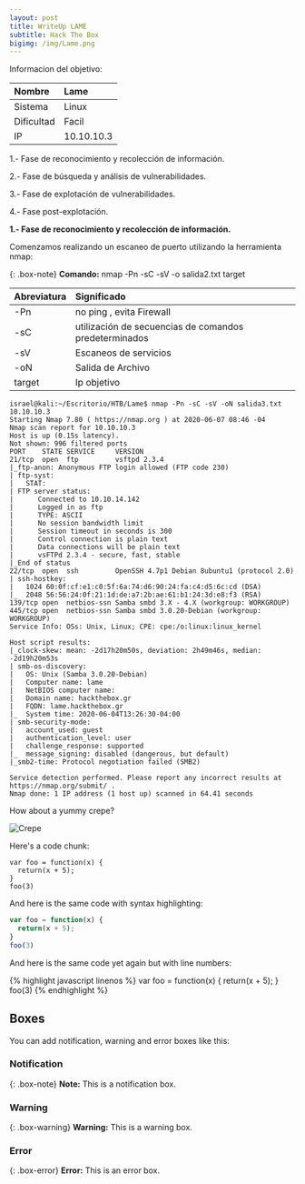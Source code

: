 ```yaml
---
layout: post
title: WriteUp LAME
subtitle: Hack The Box
bigimg: /img/Lame.png
---
```



Informacion del objetivo:


| Nombre | Lame |
| :------ |:--- |
| Sistema | Linux |
| Dificultad | Facil |
| IP | 10.10.10.3 |



1.- Fase de reconocimiento y recolección de información.

2.- Fase de búsqueda y análisis de vulnerabilidades.

3.- Fase de explotación de vulnerabilidades.

4.- Fase post-explotación.


**1.- Fase de reconocimiento y recolección de información.**


Comenzamos realizando un escaneo de puerto utilizando la herramienta nmap:

{: .box-note}
**Comando:** nmap -Pn -sC -sV -o salida2.txt target

| Abreviatura | Significado |  
| :------ |:--- |
| -Pn | no ping , evita Firewall |
| -sC | utilización de secuencias de comandos predeterminados |
| -sV | Escaneos de servicios |
| -oN | Salida de Archivo |
| target | Ip objetivo |


~~~
israel@kali:~/Escritorio/HTB/Lame$ nmap -Pn -sC -sV -oN salida3.txt 10.10.10.3
Starting Nmap 7.80 ( https://nmap.org ) at 2020-06-07 08:46 -04
Nmap scan report for 10.10.10.3
Host is up (0.15s latency).
Not shown: 996 filtered ports
PORT    STATE SERVICE     VERSION
21/tcp  open  ftp         vsftpd 2.3.4
|_ftp-anon: Anonymous FTP login allowed (FTP code 230)
| ftp-syst: 
|   STAT: 
| FTP server status:
|      Connected to 10.10.14.142
|      Logged in as ftp
|      TYPE: ASCII
|      No session bandwidth limit
|      Session timeout in seconds is 300
|      Control connection is plain text
|      Data connections will be plain text
|      vsFTPd 2.3.4 - secure, fast, stable
|_End of status
22/tcp  open  ssh         OpenSSH 4.7p1 Debian 8ubuntu1 (protocol 2.0)
| ssh-hostkey: 
|   1024 60:0f:cf:e1:c0:5f:6a:74:d6:90:24:fa:c4:d5:6c:cd (DSA)
|_  2048 56:56:24:0f:21:1d:de:a7:2b:ae:61:b1:24:3d:e8:f3 (RSA)
139/tcp open  netbios-ssn Samba smbd 3.X - 4.X (workgroup: WORKGROUP)
445/tcp open  netbios-ssn Samba smbd 3.0.20-Debian (workgroup: WORKGROUP)
Service Info: OSs: Unix, Linux; CPE: cpe:/o:linux:linux_kernel

Host script results:
|_clock-skew: mean: -2d17h20m50s, deviation: 2h49m46s, median: -2d19h20m53s
| smb-os-discovery: 
|   OS: Unix (Samba 3.0.20-Debian)
|   Computer name: lame
|   NetBIOS computer name: 
|   Domain name: hackthebox.gr
|   FQDN: lame.hackthebox.gr
|_  System time: 2020-06-04T13:26:30-04:00
| smb-security-mode: 
|   account_used: guest
|   authentication_level: user
|   challenge_response: supported
|_  message_signing: disabled (dangerous, but default)
|_smb2-time: Protocol negotiation failed (SMB2)

Service detection performed. Please report any incorrect results at https://nmap.org/submit/ .
Nmap done: 1 IP address (1 host up) scanned in 64.41 seconds

~~~




How about a yummy crepe?

![Crepe](http://s3-media3.fl.yelpcdn.com/bphoto/cQ1Yoa75m2yUFFbY2xwuqw/348s.jpg)

Here's a code chunk:

~~~
var foo = function(x) {
  return(x + 5);
}
foo(3)
~~~

And here is the same code with syntax highlighting:

```javascript
var foo = function(x) {
  return(x + 5);
}
foo(3)
```

And here is the same code yet again but with line numbers:

{% highlight javascript linenos %}
var foo = function(x) {
  return(x + 5);
}
foo(3)
{% endhighlight %}

## Boxes
You can add notification, warning and error boxes like this:

### Notification

{: .box-note}
**Note:** This is a notification box.

### Warning

{: .box-warning}
**Warning:** This is a warning box.

### Error

{: .box-error}
**Error:** This is an error box.
